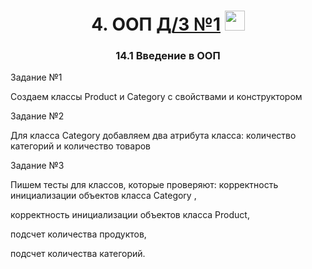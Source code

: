 <h1 align="center">4. ООП <a href="https://daniilshat.ru/" target="_blank">Д/З №1</a> 
<img src="https://github.com/blackcater/blackcater/raw/main/images/Hi.gif" height="32"/></h1>
<h3 align="center">14.1 Введение в ООП</h3>

Задание №1

Создаем классы Product и Category c свойствами и конструктором

Задание №2

Для класса Category добавляем  два атрибута класса: количество категорий и количество товаров

Задание №3

Пишем тесты для классов, которые проверяют:
корректность инициализации объектов класса Category ,

корректность инициализации объектов класса Product,

подсчет количества продуктов,

подсчет количества категорий.
